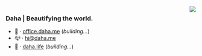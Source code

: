 <img align='right' src="https://github-readme-stats.vercel.app/api/top-langs/?username=DahaWong&theme=graywhite&hide=HTML" />

### Daha | Beautifying the world.

- 💼️ · [office.daha.me](https://office.daha.me) (*building…*)
- 📪️ · hi@daha.me
- 🌊️ · [daha.life](https://daha.life) (*building…*)





